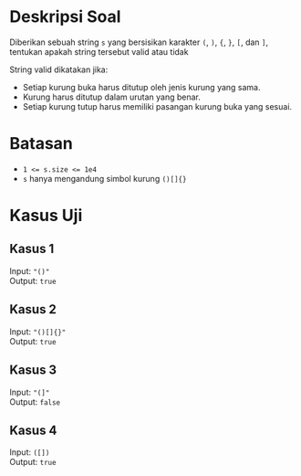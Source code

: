 # Deskripsi Soal
Diberikan sebuah string `s` yang bersisikan karakter `(`, `)`, `{`, `}`, `[`, dan `]`, tentukan apakah string tersebut valid atau tidak

String valid dikatakan jika:
- Setiap kurung buka harus ditutup oleh jenis kurung yang sama.
- Kurung harus ditutup dalam urutan yang benar.
- Setiap kurung tutup harus memiliki pasangan kurung buka yang sesuai.


# Batasan
- `1 <= s.size <= 1e4`
- `s` hanya mengandung simbol kurung `()[]{}`

# Kasus Uji

## Kasus 1
Input: `"()"` <br>
Output: `true`


## Kasus 2
Input: `"()[]{}"` <br>
Output: `true`


## Kasus 3
Input: `"(]"` <br>
Output: `false`

## Kasus 4
Input: `([])` <br>
Output: `true`